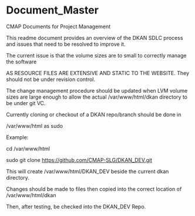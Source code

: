 # Document_Master
CMAP Documents for Project Management

This readme document provides an overview of the DKAN SDLC process and issues that need to
be resolved to improve it.

The current issue is that the volume sizes are to small to correctly manage the software

AS RESOURCE FILES ARE EXTENSIVE AND STATIC TO THE WEBSITE. They should not be under
revision control.

The change management procedure should be updated when LVM volume sizes are large enough to
allow the actual /var/www/html/dkan directory to be under git VC.

Currently cloning or checkout of a DKAN repo/branch should be done in

/var/www/html as sudo

Example:

cd /var/www/html

sudo git clone https://github.com/CMAP-SLG/DKAN_DEV.git

This will create /var/www/html/DKAN_DEV beside the current dkan directory.

Changes should be made to files then copied into the correct location of /var/www/html/dkan

Then, after testing, be checked into the DKAN_DEV Repo.

